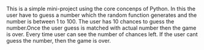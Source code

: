 This is a simple mini-project using the core concenps of Python.
In this the user have to guess a number which the random function generates and the number is between 1 to 100.
The user has 10 chances to guess the number.Once the user guess is matched with actual number then the game is over.
Every time user can see the number of chances left.
If the user cant guess the number, then the game is over.
